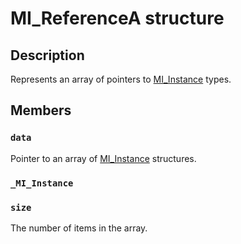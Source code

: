 # MI_ReferenceA structure

## Description

Represents an array of pointers to [MI_Instance](https://learn.microsoft.com/windows/desktop/api/mi/ns-mi-mi_instance) types.

## Members

### `data`

Pointer to an array of [MI_Instance](https://learn.microsoft.com/windows/desktop/api/mi/ns-mi-mi_instance) structures.

### `_MI_Instance`

### `size`

The number of items in the array.